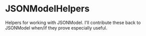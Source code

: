 JSONModelHelpers
================

Helpers for working with JSONModel. I'll contribute these back to JSONModel when/if they prove especially useful.

